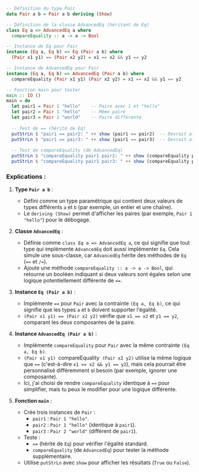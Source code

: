 
```haskell
-- Définition du type Pair
data Pair a b = Pair a b deriving (Show)

-- Définition de la classe AdvancedEq (héritant de Eq)
class Eq a => AdvancedEq a where
  compareEquality :: a -> a -> Bool

-- Instance de Eq pour Pair
instance (Eq a, Eq b) => Eq (Pair a b) where
  (Pair x1 y1) == (Pair x2 y2) = x1 == x2 && y1 == y2

-- Instance de AdvancedEq pour Pair
instance (Eq a, Eq b) => AdvancedEq (Pair a b) where
  compareEquality (Pair x1 y1) (Pair x2 y2) = x1 == x2 && y1 == y2

-- Fonction main pour tester
main :: IO ()
main = do
  let pair1 = Pair 1 "hello"    -- Paire avec 1 et "hello"
  let pair2 = Pair 1 "hello"    -- Même paire
  let pair3 = Pair 2 "world"    -- Paire différente
  
  -- Test de == (hérité de Eq)
  putStrLn $ "pair1 == pair2: " ++ show (pair1 == pair2)  -- Devrait afficher True
  putStrLn $ "pair1 == pair3: " ++ show (pair1 == pair3)  -- Devrait afficher False
  
  -- Test de compareEquality (de AdvancedEq)
  putStrLn $ "compareEquality pair1 pair2: " ++ show (compareEquality pair1 pair2)  -- Devrait afficher True
  putStrLn $ "compareEquality pair1 pair3: " ++ show (compareEquality pair1 pair3)  -- Devrait afficher False
```

### Explications :
1. **Type `Pair a b`** :
   - Défini comme un type paramétrique qui contient deux valeurs de types différents `a` et `b` (par exemple, un entier et une chaîne).
   - Le `deriving (Show)` permet d'afficher les paires (par exemple, `Pair 1 "hello"`) pour le débogage.

2. **Classe `AdvancedEq`** :
   - Définie comme `class Eq a => AdvancedEq a`, ce qui signifie que tout type qui implémente `AdvancedEq` doit aussi implémenter `Eq`. Cela simule une sous-classe, car `AdvancedEq` hérite des méthodes de `Eq` (`==` et `/=`).
   - Ajoute une méthode `compareEquality :: a -> a -> Bool`, qui retourne un booléen indiquant si deux valeurs sont égales selon une logique potentiellement différente de `==`.

3. **Instance `Eq (Pair a b)`** :
   - Implémente `==` pour `Pair` avec la contrainte `(Eq a, Eq b)`, ce qui signifie que les types `a` et `b` doivent supporter l'égalité.
   - `(Pair x1 y1) == (Pair x2 y2)` vérifie que `x1 == x2` et `y1 == y2`, comparant les deux composantes de la paire.

4. **Instance `AdvancedEq (Pair a b)`** :
   - Implémente `compareEquality` pour `Pair` avec la même contrainte `(Eq a, Eq b)`.
   - `(Pair x1 y1) `compareEquality` (Pair x2 y2)` utilise la même logique que `==` (c'est-à-dire `x1 == x2 && y1 == y2`), mais cela pourrait être personnalisé différemment si besoin (par exemple, ignorer une composante).
   - Ici, j'ai choisi de rendre `compareEquality` identique à `==` pour simplifier, mais tu peux le modifier pour une logique différente.

5. **Fonction `main`** :
   - Crée trois instances de `Pair` :
     - `pair1` : `Pair 1 "hello"`.
     - `pair2` : `Pair 1 "hello"` (identique à `pair1`).
     - `pair3` : `Pair 2 "world"` (différent de `pair1`).
   - Teste :
     - `==` (hérité de `Eq`) pour vérifier l'égalité standard.
     - `compareEquality` (de `AdvancedEq`) pour tester la méthode supplémentaire.
   - Utilise `putStrLn` avec `show` pour afficher les résultats (`True` ou `False`).

